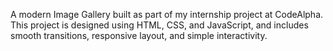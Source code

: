 A modern Image Gallery built as part of my internship project at CodeAlpha. This project is designed using HTML, CSS, and JavaScript, and includes smooth transitions, responsive layout, and simple interactivity.
